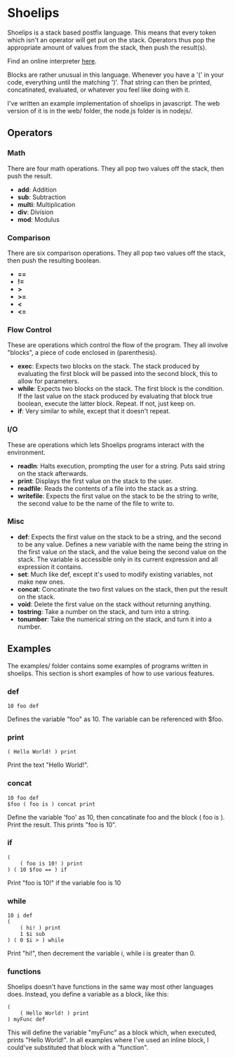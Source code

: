 Shoelips
========

Shoelips is a stack based postfix language. This means that every token which isn't an operator will get put on the stack. Operators thus pop the appropriate amount of values from the stack, then push the result(s).

Find an online interpreter [here](http://d.mort.coffee/app/shoelips).

Blocks are rather unusual in this language. Whenever you have a '(' in your code, everything until the matching ')'. That string can then be printed, concatinated, evaluated, or whatever you feel like doing with it.

I've written an example implementation of shoelips in javascript. The web version of it is in the web/ folder, the node.js folder is in nodejs/.

Operators
---------

### Math
There are four math operations. They all pop two values off the stack, then push the result.

* **add**: Addition
* **sub**: Subtraction
* **multi**: Multiplication
* **div**: Division
* **mod**: Modulus

### Comparison
There are six comparison operations. They all pop two values off the stack, then push the resulting boolean.

* **==**
* **!=**
* **>**
* **>=**
* **<**
* **<=**

### Flow Control
These are operations which control the flow of the program. They all involve "blocks", a piece of code enclosed in (parenthesis).

* **exec**: Expects two blocks on the stack. The stack produced by evaluating the first block will be passed into the second block, this to allow for parameters.
* **while**: Expects two blocks on the stack. The first block is the condition. If the last value on the stack produced by evaluating that block true boolean, execute the latter block. Repeat. If not, just keep on.
* **if**: Very similar to while, except that it doesn't repeat.

### I/O
These are operations which lets Shoelips programs interact with the environment.

* **readln**: Halts execution, prompting the user for a string. Puts said string on the stack afterwards.
* **print**: Displays the first value on the stack to the user.
* **readfile**: Reads the contents of a file into the stack as a string.
* **writefile**: Expects the first value on the stack to be the string to write, the second value to be the name of the file to write to.

### Misc

* **def**: Expects the first value on the stack to be a string, and the second to be any value. Defines a new variable with the name being the string in the first value on the stack, and the value being the second value on the stack. The variable is accessible only in its current expression and all expression it contains.
* **set**: Much like def, except it's used to modify existing variables, not make new ones.
* **concat**: Concatinate the two first values on the stack, then put the result on the stack.
* **void**: Delete the first value on the stack without returning anything.
* **tostring**: Take a number on the stack, and turn into a string.
* **tonumber**: Take the numerical string on the stack, and turn it into a number.

Examples
--------

The examples/ folder contains some examples of programs written in shoelips. This section is short examples of how to use various features.

### def

	10 foo def

Defines the variable "foo" as 10. The variable can be referenced with $foo.

### print

	( Hello World! ) print

Print the text "Hello World!".

### concat

	10 foo def
	$foo ( foo is ) concat print

Define the variable 'foo' as 10, then concatinate foo and the block ( foo is ). Print the result.
This prints "foo is 10".

### if

	(
		( foo is 10! ) print
	) ( 10 $foo == ) if

Print "foo is 10!" if the variable foo is 10

### while
	10 i def
	(
		( hi! ) print
		1 $i sub
	) ( 0 $i > ) while

Print "hi!", then decrement the variable i, while i is greater than 0.

### functions
Shoelips doesn't have functions in the same way most other languages does. Instead, you define a variable as a block, like this:

	(
		( Hello World! ) print
	) myFunc def

This will define the variable "myFunc" as a block which, when executed, prints "Hello World!". In all examples where I've used an inline block, I could've substituted that block with a "function".
